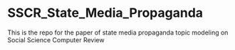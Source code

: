 # SSCR_State_Media_Propaganda
This is the repo for the paper of state media propaganda topic modeling on Social Science Computer Review
